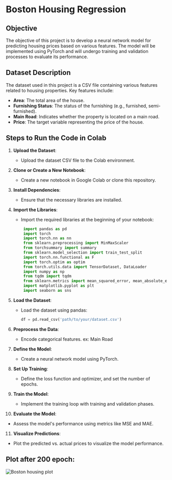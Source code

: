 # Boston Housing Regression

## Objective
The objective of this project is to develop a neural network model for predicting housing prices based on various features. The model will be implemented using PyTorch and will undergo training and validation processes to evaluate its performance.

## Dataset Description
The dataset used in this project is a CSV file containing various features related to housing properties. Key features include:

- **Area**: The total area of the house.
- **Furnishing Status**: The status of the furnishing (e.g., furnished, semi-furnished).
- **Main Road**: Indicates whether the property is located on a main road.
- **Price**: The target variable representing the price of the house.



## Steps to Run the Code in Colab
1. **Upload the Dataset**:
   - Upload the dataset CSV file to the Colab environment.

2. **Clone or Create a New Notebook**:
   - Create a new notebook in Google Colab or clone this repository.

3. **Install Dependencies**:
   - Ensure that the necessary libraries are installed.
     

4. **Import the Libraries**:
   - Import the required libraries at the beginning of your notebook:
     ```python
      import pandas as pd
      import torch
      import torch.nn as nn
      from sklearn.preprocessing import MinMaxScaler
      from torchsummary import summary
      from sklearn.model_selection import train_test_split
      import torch.nn.functional as F
      import torch.optim as optim
      from torch.utils.data import TensorDataset, DataLoader
      import numpy as np
      from tqdm import tqdm
      from sklearn.metrics import mean_squared_error, mean_absolute_error, r2_score
      import matplotlib.pyplot as plt
      import seaborn as sns
     ```

5. **Load the Dataset**:
   - Load the dataset using pandas:
     ```python
     df = pd.read_csv('path/to/your/dataset.csv')
     ```

6. **Preprocess the Data**:
   - Encode categorical features. ex: Main Road

7. **Define the Model**:
   - Create a neural network model using PyTorch.

8. **Set Up Training**:
   - Define the loss function and optimizer, and set the number of epochs.

9. **Train the Model**:
   - Implement the training loop with training and validation phases.

10. **Evaluate the Model**:
   - Assess the model's performance using metrics like MSE and MAE.

11. **Visualize Predictions**:
   - Plot the predicted vs. actual prices to visualize the model performance.

## Plot after 200 epoch:
![Boston housing plot](https://github.com/user-attachments/assets/a093ba86-0ed4-4ebe-87cb-bead37af2c5d)

